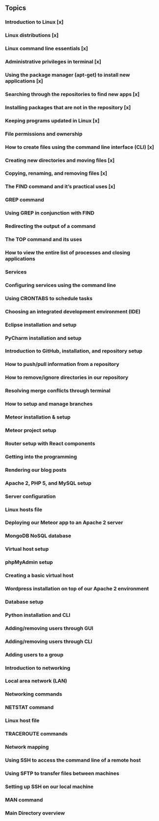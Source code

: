 
## Topics 
### Introduction to Linux [x]

### Linux distributions [x]

### Linux command line essentials [x]

### Administrative privileges in terminal [x]

### Using the package manager (apt-get) to install new applications [x]

### Searching through the repositories to find new apps [x]

### Installing packages that are not in the repository [x]

### Keeping programs updated in Linux [x]

### File permissions and ownership 

### How to create files using the command line interface (CLI) [x]

### Creating new directories and moving files [x]

### Copying, renaming, and removing files [x]

### The FIND command and it’s practical uses [x]

### GREP command 

### Using GREP in conjunction with FIND

### Redirecting the output of a command

### The TOP command and its uses

### How to view the entire list of processes and closing applications

### Services 

### Configuring services using the command line

### Using CRONTABS to schedule tasks

### Choosing an integrated development environment (IDE)

### Eclipse installation and setup

### PyCharm installation and setup

### Introduction to GitHub, installation, and repository setup

### How to push/pull information from a repository

### How to remove/ignore directories in our repository

### Resolving merge conflicts through terminal

### How to setup and manage branches

### Meteor installation & setup

### Meteor project setup

### Router setup with React components

### Getting into the programming

### Rendering our blog posts

### Apache 2, PHP 5, and MySQL setup

### Server configuration

### Linux hosts file 

### Deploying our Meteor app to an Apache 2 server

### MongoDB NoSQL database

### Virtual host setup

### phpMyAdmin setup

### Creating a basic virtual host

### Wordpress installation on top of our Apache 2 environment

### Database setup

### Python installation and CLI

### Adding/removing users through GUI

### Adding/removing users through CLI

### Adding users to a group

### Introduction to networking

### Local area network (LAN) 

### Networking commands

### NETSTAT command

### Linux host file

### TRACEROUTE commands

### Network mapping 

### Using SSH to access the command line of a remote host

### Using SFTP to transfer files between machines

### Setting up SSH on our local machine

### MAN command 
### Main Directory overview  
